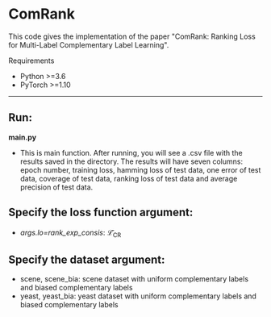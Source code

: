 # ComRank
This code gives the implementation  of the paper "ComRank: Ranking Loss for Multi-Label Complementary Label Learning". 

Requirements
- Python >=3.6
- PyTorch >=1.10

---
## Run:
**main.py**
- This is main function. After running, you will see a .csv file with the results saved in the directory.
The results will have seven columns: epoch number, training loss, hamming loss of test data, one error of test data,
coverage of test data, ranking loss of test data and average precision of test data.

## Specify the loss function argument:
- *args.lo=rank_exp_consis*: $\mathcal{\bar L}_\text{CR}$ 
## Specify the dataset argument:
- scene, scene_bia: scene dataset with uniform complementary labels and biased complementary labels
- yeast, yeast_bia: yeast dataset with uniform complementary labels and biased complementary labels
